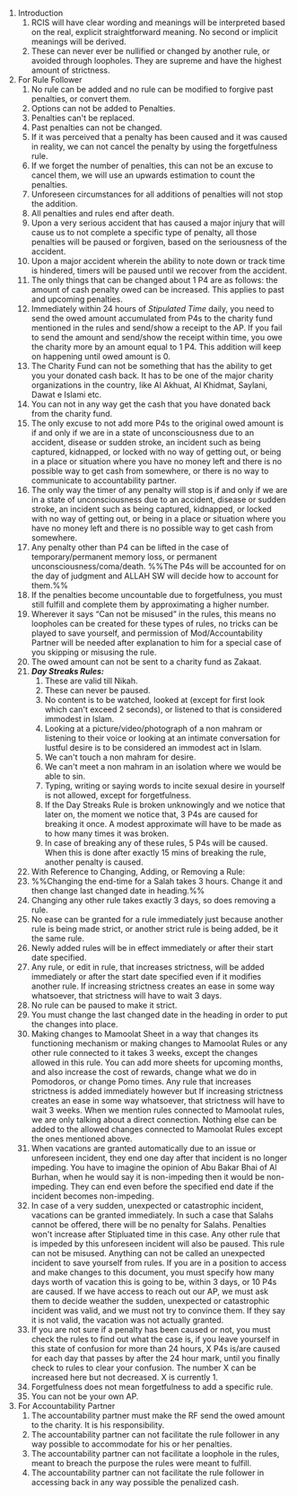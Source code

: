 1. Introduction
    1. RCIS will have clear wording and meanings will be interpreted based on the real, explicit straightforward meaning. No second or implicit meanings will be derived.
    2. These can never ever be nullified or changed by another rule, or avoided through loopholes. They are supreme and have the highest amount of strictness.
2. For Rule Follower
    1. No rule can be added and no rule can be modified to forgive past penalties, or convert them.
    2. Options can not be added to Penalties.
    3. Penalties can't be replaced.
    4. Past penalties can not be changed.
    5. If it was perceived that a penalty has been caused and it was caused in reality, we can not cancel the penalty by using the forgetfulness rule.
    6. If we forget the number of penalties, this can not be an excuse to cancel them, we will use an upwards estimation to count the penalties.
    7. Unforeseen circumstances for all additions of penalties will not stop the addition.
    8. All penalties and rules end after death.
    9. Upon a very serious accident that has caused a major injury that will cause us to not complete a specific type of penalty, all those penalties will be paused or forgiven, based on the seriousness of the accident.
    10. Upon a major accident wherein the ability to note down or track time is hindered, timers will be paused until we recover from the accident.
    11. The only things that can be changed about 1 P4 are as follows: the amount of cash penalty owed can be increased. This applies to past and upcoming penalties.
    12. Immediately within 24 hours of _Stipulated Time_ daily, you need to send the owed amount accumulated from P4s to the charity fund mentioned in the rules and send/show a receipt to the AP. If you fail to send the amount and send/show the receipt within time, you owe the charity more by an amount equal to 1 P4. This addition will keep on happening until owed amount is 0.
    13. The Charity Fund can not be something that has the ability to get you your donated cash back. It has to be one of the major charity organizations in the country, like Al Akhuat, Al Khidmat, Saylani, Dawat e Islami etc.
    14. You can not in any way get the cash that you have donated back from the charity fund.
    15. The only excuse to not add more P4s to the original owed amount is if and only if we are in a state of unconsciousness due to an accident, disease or sudden stroke, an incident such as being captured, kidnapped, or locked with no way of getting out, or being in a place or situation where you have no money left and there is no possible way to get cash from somewhere, or there is no way to communicate to accountability partner.
    16. The only way the timer of any penalty will stop is if and only if we are in a state of unconsciousness due to an accident, disease or sudden stroke, an incident such as being captured, kidnapped, or locked with no way of getting out, or being in a place or situation where you have no money left and there is no possible way to get cash from somewhere.
    17. Any penalty other than P4 can be lifted in the case of temporary/permanent memory loss, or permanent unconsciousness/coma/death. %%The P4s will be accounted for on the day of judgment and ALLAH SW will decide how to account for them.%%
    18. If the penalties become uncountable due to forgetfulness, you must still fulfill and complete them by approximating a higher number.
    19. Wherever it says “Can not be misused” in the rules, this means no loopholes can be created for these types of rules, no tricks can be played to save yourself, and permission of Mod/Accountability Partner will be needed after explanation to him for a special case of you skipping or misusing the rule.
    20. The owed amount can not be sent to a charity fund as Zakaat.
    21. _**Day Streaks Rules:**_
        1. These are valid till Nikah.
        2. These can never be paused.
        3. No content is to be watched, looked at (except for first look which can't exceed 2 seconds), or listened to that is considered immodest in Islam.
        4. Looking at a picture/video/photograph of a non mahram or listening to their voice or looking at an intimate conversation for lustful desire is to be considered an immodest act in Islam.
        5. We can't touch a non mahram for desire.
        6. We can't meet a non mahram in an isolation where we would be able to sin.
        7. Typing, writing or saying words to incite sexual desire in yourself is not allowed, except for forgetfulness.
        8. If the Day Streaks Rule is broken unknowingly and we notice that later on, the moment we notice that, 3 P4s are caused for breaking it once. A modest approximate will have to be made as to how many times it was broken.
        9. In case of breaking any of these rules, 5 P4s will be caused. When this is done after exactly 15 mins of breaking the rule, another penalty is caused.
    22. With Reference to Changing, Adding, or Removing a Rule:
    23. %%Changing the end-time for a Salah takes 3 hours. Change it and then change last changed date in heading.%%
    24. Changing any other rule takes exactly 3 days, so does removing a rule.
    25. No ease can be granted for a rule immediately just because another rule is being made strict, or another strict rule is being added, be it the same rule.
    26. Newly added rules will be in effect immediately or after their start date specified.
    27. Any rule, or edit in rule, that increases strictness, will be added immediately or after the start date specified even if it modifies another rule. If increasing strictness creates an ease in some way whatsoever, that strictness will have to wait 3 days.
    28. No rule can be paused to make it strict.
    29. You must change the last changed date in the heading in order to put the changes into place.
    30. Making changes to Mamoolat Sheet in a way that changes its functioning mechanism or making changes to Mamoolat Rules or any other rule connected to it takes 3 weeks, except the changes allowed in this rule. You can add more sheets for upcoming months, and also increase the cost of rewards, change what we do in Pomodoros, or change Pomo times. Any rule that increases strictness is added immediately however but If increasing strictness creates an ease in some way whatsoever, that strictness will have to wait 3 weeks. When we mention rules connected to Mamoolat rules, we are only talking about a direct connection. Nothing else can be added to the allowed changes connected to Mamoolat Rules except the ones mentioned above.
    31. When vacations are granted automatically due to an issue or unforeseen incident, they end one day after that incident is no longer impeding. You have to imagine the opinion of Abu Bakar Bhai of Al Burhan, when he would say it is non-impeding then it would be non-impeding. They can end even before the specified end date if the incident becomes non-impeding.
    32. In case of a very sudden, unexpected or catastrophic incident, vacations can be granted immediately. In such a case that Salahs cannot be offered, there will be no penalty for Salahs. Penalties won't increase after Stipluated time in this case. Any other rule that is impeded by this unforeseen incident will also be paused. This rule can not be misused. Anything can not be called an unexpected incident to save yourself from rules. If you are in a position to access and make changes to this document, you must specify how many days worth of vacation this is going to be, within 3 days, or 10 P4s are caused. If we have access to reach out our AP, we must ask them to decide weather the sudden, unexpected or catastrophic incident was valid, and we must not try to convince them. If they say it is not valid, the vacation was not actually granted.
    33. If you are not sure if a penalty has been caused or not, you must check the rules to find out what the case is, if you leave yourself in this state of confusion for more than 24 hours, X P4s is/are caused for each day that passes by after the 24 hour mark, until you finally check to rules to clear your confusion. The number X can be increased here but not decreased. X is currently 1.
    34. Forgetfulness does not mean forgetfulness to add a specific rule.
    35. You can not be your own AP.
3. For Accountability Partner
    1. The accountability partner must make the RF send the owed amount to the charity. It is his responsibility.
    2. The accountability partner can not facilitate the rule follower in any way possible to accommodate for his or her penalties.
    3. The accountability partner can not facilitate a loophole in the rules, meant to breach the purpose the rules were meant to fulfill.
    4. The accountability partner can not facilitate the rule follower in accessing back in any way possible the penalized cash.